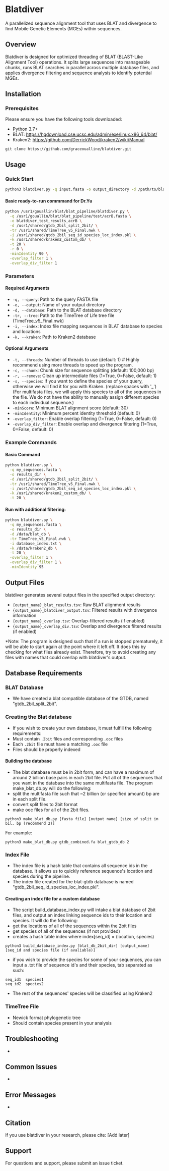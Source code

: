 # Blatdiver

A parallelized sequence alignment tool that uses BLAT and divergence to find Mobile Genetic Elements (MGEs) within sequences.

## Overview

Blatdiver is designed for optimized threading of BLAT (BLAST-Like Alignment Tool) operations. It splits large sequences into manageable chunks, runs BLAT searches in parallel across multiple database files, and applies divergence filtering and sequence analysis to identify potential MGEs.

## Installation

### Prerequisites
Please ensure you have the following tools downloaded:
- Python 3.7+
- BLAT: https://hgdownload.cse.ucsc.edu/admin/exe/linux.x86_64/blat/
- Kraken2: https://github.com/DerrickWood/kraken2/wiki/Manual

```
git clone https://github.com/graceoualline/blatdiver.git
```

## Usage

### Quick Start

```bash
python3 blatdiver.py -q input.fasta -o output_directory -d /path/to/blat_database -tr TimeTree_v5_Final.nwk -i database_index.txt -k /path/to/kraken_db
```
#### Basic ready-to-run commmand for Dr.Yu 
```bash
python /usr1/gouallin/blat/blat_pipeline/blatdiver.py \
  -q /usr1/gouallin/blat/blat_pipeline/test/acrB.fasta \
  -o blatdiver_test_results_acrB \
  -d /usr1/shared/gtdb_2bil_split_2bit/ \
  -tr /usr1/shared/TimeTree_v5_Final.nwk \
  -i /usr1/shared/gtdb_2bil_seq_id_species_loc_index.pkl \
  -k /usr1/shared/kraken2_custom_db/ \
  -t 20 \
  -r 0 \
  -minIdentity 90 \
  -overlap_filter 1 \
  -overlap_div_filter 1
```

### Parameters

#### Required Arguments
- `-q, --query`: Path to the query FASTA file
- `-o, --output`: Name of your output directory
- `-d, --database`: Path to the BLAT database directory
- `-tr, --tree`: Path to the TimeTree of Life tree file (TimeTree_v5_Final.nwk)
- `-i, --index`: Index file mapping sequences in BLAT database to species and locations
- `-k, --kraken`: Path to Kraken2 database

#### Optional Arguments
- `-t, --threads`: Number of threads to use (default: 1) # Highly recommend using more threads to speed up the program.
- `-c, --chunk`: Chunk size for sequence splitting (default: 100,000 bp)
- `-r, --remove`: Clean up intermediate files (1=True, 0=False, default: 1)
- `-s, --species`: If you want to define the species of your query, otherwise we will find it for you with Kraken. (replace spaces with '_') (For multifasta files, we will apply this species to all of the sequences in the file. We do not have the ability to manually assign different species to each individual sequence.)
- `-minScore`: Minimum BLAT alignment score (default: 30)
- `-minIdentity`: Minimum percent identity threshold (default: 0)
- `-overlap_filter`: Enable overlap filtering (1=True, 0=False, default: 0)
- `-overlap_div_filter`: Enable overlap and divergence filtering (1=True, 0=False, default: 0)

### Example Commands

#### Basic Command
```bash
python blatdiver.py \
  -q my_sequences.fasta \
  -o results_dir \
  -d /usr1/shared/gtdb_2bil_split_2bit/ \
  -tr /usr1/shared/TimeTree_v5_Final.nwk \
  -i /usr1/shared/gtdb_2bil_seq_id_species_loc_index.pkl \
  -k /usr1/shared/kraken2_custom_db/ \
  -t 20 \
```

#### Run with additional filtering:
```bash
python blatdiver.py \
  -q my_sequences.fasta \
  -o results_dir \
  -d /data/blat_db \
  -tr TimeTree_v5_Final.nwk \
  -i database_index.txt \
  -k /data/kraken2_db \
  -t 20 \
  -overlap_filter 1 \
  -overlap_div_filter 1 \
  -minIdentity 95
```

## Output Files

blatdiver generates several output files in the specified output directory:

- `{output_name}_blat_results.tsv`: Raw BLAT alignment results
- `{output_name}_blatdiver_output.tsv`: Filtered results with divergence information
- `{output_name}_overlap.tsv`: Overlap-filtered results (if enabled)
- `{output_name}_overlap_div.tsv`: Overlap and divergence filtered results (if enabled)

*Note: The program is designed such that if a run is stopped prematurely, it will be able to start again at the point where it left off. It does this by checking for what files already exist. Therefore, try to avoid creating any files with names that could overlap with blatdiver's output.

## Database Requirements

### BLAT Database
- We have created a blat compatible database of the GTDB, named "gtdb_2bil_split_2bit".


### Creating the Blat database
-  If you wish to create your own database, it must fulfill the following requirements:
-   Must contain `.2bit` files and corresponding `.ooc` files
-   Each `.2bit` file must have a matching `.ooc` file
-   Files should be properly indexed

#### Building the database
- The blat database must be in 2bit form, and can have a maximum of around 2 billion base pairs in each 2bit file. Put all of the sequences that you want in the database into the same multifasta file. The program make_blat_db.py will do the following:
-   split the multifasta file such that ~2 billion (or specified amount) bp are in each split file.
-   convert split files to 2bit format
-   make ooc files for all of the 2bit files.
```
python3 make_blat_db.py [fasta file] [output name] [size of split in bil. bp (recommend 2)]
```
For example:
```
python3 make_blat_db.py gtdb_combined.fa blat_gtdb_db 2
```

### Index File
- The index file is a hash table that contains all sequence ids in the database. It allows us to quickly reference sequence's location and species during the pipeline.
- The index file created for the blat-gtdb database is named "gtdb_2bil_seq_id_species_loc_index.pkl".

#### Creating an index file for a custom database
- The script build_database_index.py will intake a blat database of 2bit files, and output an index linking sequence ids to their location and species. It will do the following:
-   get the locations of all of the sequences within the 2bit files
-   get species of all of the sequences (if not provided)
-   creates a hash table index where index[seq_id] = (location, species)
```
python3 build_database_index.py [blat_db_2bit_dir] [output_name] [seq_id and species file (if avaliable)]
```
- if you wish to provide the species for some of your sequences, you can input a .txt file of sequence id's and their species, tab separated as such:
```
seq_id1  species1
seq_id2  species2
```
- The rest of the sequences' species will be classified using Kraken2

### TimeTree File
- Newick format phylogenetic tree
- Should contain species present in your analysis

## Troubleshooting
- 

## Common Issues

- 

## Error Messages

- 

## Citation

If you use blatdiver in your research, please cite:
[Add later]

## Support

For questions and support, please submit an issue ticket.
